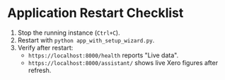 # Application Restart Checklist

1. Stop the running instance (`Ctrl+C`).
2. Restart with `python app_with_setup_wizard.py`.
3. Verify after restart:
   - `https://localhost:8000/health` reports "Live data".
   - `https://localhost:8000/assistant/` shows live Xero figures after refresh.
